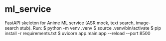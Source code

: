 # ml_service
FastAPI skeleton for Anime ML service (ASR mock, text search, image-search stub).
Run:
$ python -m venv .venv
$ source .venv/bin/activate
$ pip install -r requirements.txt
$ uvicorn app.main:app --reload --port 8500
